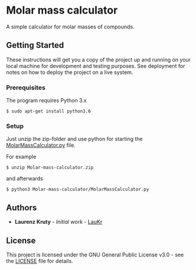# Molar mass calculator
 A simple calculator for molar masses of compounds.

## Getting Started

These instructions will get you a copy of the project up and running on your local machine for development and testing purposes. See deployment for notes on how to deploy the project on a live system.

### Prerequisites

The program requires Python 3.x
```
$ sudo apt-get install python3.6
```

### Setup

Just unzip the zip-folder and use python for starting the [MolarMassCalculator.py](MolarMassCalculator.py) file.

For example
```
$ unzip Molar-mass-calculator.zip
```
and afterwards
```
$ python3 Molar-mass-calculator/MolarMassCalculator.py
```

## Authors

* **Laurenz Kruty** - *Initial work* - [LauKr](https://github.com/LauKr)

## License

This project is licensed under the GNU General Public License v3.0 - see the [LICENSE](LICENSE) file for details.
